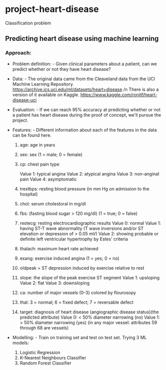 # project-heart-disease
Classification problem

## Predicting heart disease using machine learning
### Approach:

- Problem definition:
        - Given clinical parameters about a patient, can we predict whether or not they have heart disease?
    
- Data:
        - The original data came from the Cleaveland data from the UCI Machine Learning Repository. https://archive.ics.uci.edu/ml/datasets/heart+disease /n
    There is also a version of it available on Kaggle. https://www.kaggle.com/ronitf/heart-disease-uci
    
- Evaluation:
        - If we can reach 95% accuracy at predicting whether or not a patient has heart disease during the proof of concept, we'll pursue the project.
    
- Features:
        - Different information about each of the features in the data can be found here.

    1. age: age in years
    2. sex: sex (1 = male; 0 = female)
    3. cp: chest pain type

        Value 1: typical angina
        Value 2: atypical angina
        Value 3: non-anginal pain
        Value 4: asymptomatic
    4. trestbps: resting blood pressure (in mm Hg on admission to the hospital)
    5. chol: serum cholestoral in mg/dl
    6. fbs: (fasting blood sugar > 120 mg/dl) (1 = true; 0 = false)
    7. restecg: resting electrocardiographic results
        Value 0: normal
        Value 1: having ST-T wave abnormality (T wave inversions and/or ST elevation or depression of > 0.05 mV)
        Value 2: showing probable or definite left ventricular hypertrophy by Estes' criteria
    8. thalach: maximum heart rate achieved
    9. exang: exercise induced angina (1 = yes; 0 = no)
    10. oldpeak = ST depression induced by exercise relative to rest
    11. slope: the slope of the peak exercise ST segment
        Value 1: upsloping
        Value 2: flat
        Value 3: downsloping
    12. ca: number of major vessels (0-3) colored by flourosopy
    13. thal: 3 = normal; 6 = fixed defect; 7 = reversable defect
    14. target: diagnosis of heart disease (angiographic disease status)(the predicted attribute)
        Value 0: < 50% diameter narrowing (no)
        Value 1: > 50% diameter narrowing (yes)
        (in any major vessel: attributes 59 through 68 are vessels)
    
- Modelling:
        - Train on training set and test on test set.
    Trying 3 ML models:
    1. Logistic Regression
    2. K-Nearest Neighbours Classifier
    3. Random Forest Classifier
